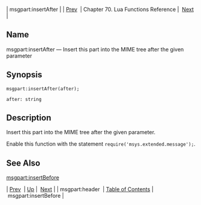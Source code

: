 | msgpart:insertAfter |
| [Prev](lua.ref.msgpart_header3)  | Chapter 70. Lua Functions Reference |  [Next](lua.ref.msgpart_insertBefore) |

<a name="lua.ref.msgpart_insertAfter"></a>
## Name

msgpart:insertAfter — Insert this part into the MIME tree after the given parameter

<a name="idp17130672"></a>
## Synopsis

`msgpart:insertAfter(after);`

`after: string`<a name="idp17133600"></a>
## Description

Insert this part into the MIME tree after the given parameter.

Enable this function with the statement `require('msys.extended.message');`.

<a name="idp17136416"></a>
## See Also

[msgpart:insertBefore](lua.ref.msgpart_insertBefore "msgpart:insertBefore")

| [Prev](lua.ref.msgpart_header3)  | [Up](lua.function.details) |  [Next](lua.ref.msgpart_insertBefore) |
| msgpart:header  | [Table of Contents](index) |  msgpart:insertBefore |

